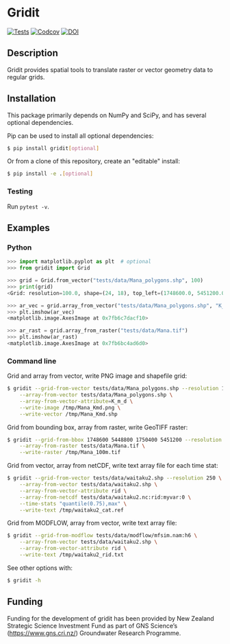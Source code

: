# Gridit

[![Tests](https://github.com/mwtoews/gridit/actions/workflows/tests.yml/badge.svg?branch=main)](https://github.com/mwtoews/gridit/actions/workflows/tests.yml)
[![Codcov](https://codecov.io/gh/mwtoews/gridit/branch/main/graph/badge.svg)](https://codecov.io/gh/mwtoews/gridit)
[![DOI](https://zenodo.org/badge/530041277.svg)](https://zenodo.org/badge/latestdoi/530041277)

## Description

Gridit provides spatial tools to translate raster or vector geometry data to regular grids.

## Installation

This package primarily depends on NumPy and SciPy, and has several optional dependencies.

Pip can be used to install all optional dependencies:
```bash
$ pip install gridit[optional]
```

Or from a clone of this repository, create an "editable" install:
```bash
$ pip install -e .[optional]
```

### Testing

Run `pytest -v`.

## Examples

### Python

```python
>>> import matplotlib.pyplot as plt  # optional
>>> from gridit import Grid

>>> grid = Grid.from_vector("tests/data/Mana_polygons.shp", 100)
>>> print(grid)
<Grid: resolution=100.0, shape=(24, 18), top_left=(1748600.0, 5451200.0) />

>>> ar_vec = grid.array_from_vector("tests/data/Mana_polygons.shp", "K_m_d")
>>> plt.imshow(ar_vec)
<matplotlib.image.AxesImage at 0x7fb6c7dacf10>

>>> ar_rast = grid.array_from_raster("tests/data/Mana.tif")
>>> plt.imshow(ar_rast)
<matplotlib.image.AxesImage at 0x7fb6bc4ad6d0>
```

### Command line

Grid and array from vector, write PNG image and shapefile grid:
```bash
$ gridit --grid-from-vector tests/data/Mana_polygons.shp --resolution 100 \
    --array-from-vector tests/data/Mana_polygons.shp \
    --array-from-vector-attribute=K_m_d \
    --write-image /tmp/Mana_Kmd.png \
    --write-vector /tmp/Mana_Kmd.shp
```

Grid from bounding box, array from raster, write GeoTIFF raster:
```bash
$ gridit --grid-from-bbox 1748600 5448800 1750400 5451200 --resolution 100 \
    --array-from-raster tests/data/Mana.tif \
    --write-raster /tmp/Mana_100m.tif
```

Grid from vector, array from netCDF, write text array file for each time stat:
```bash
$ gridit --grid-from-vector tests/data/waitaku2.shp --resolution 250 \
    --array-from-vector tests/data/waitaku2.shp \
    --array-from-vector-attribute rid \
    --array-from-netcdf tests/data/waitaku2.nc:rid:myvar:0 \
    --time-stats "quantile(0.75),max" \
    --write-text /tmp/waitaku2_cat.ref
```

Grid from MODFLOW, array from vector, write text array file:
```bash
$ gridit --grid-from-modflow tests/data/modflow/mfsim.nam:h6 \
    --array-from-vector tests/data/waitaku2.shp \
    --array-from-vector-attribute rid \
    --write-text /tmp/waitaku2_rid.txt
```

See other options with:
```bash
$ gridit -h
```

## Funding
Funding for the development of gridit has been provided by New Zealand Strategic Science Investment Fund as part of GNS Science’s (https://www.gns.cri.nz/) Groundwater Research Programme.
